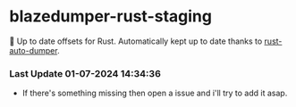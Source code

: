 # blazedumper-rust-staging

🚀 Up to date offsets for Rust. Automatically kept up to date thanks to [rust-auto-dumper](https://github.com/Akandesh/rust-auto-dumper).


### Last Update 01-07-2024 14:34:36
- If there's something missing then open a issue and i'll try to add it asap.